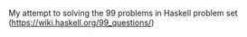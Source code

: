 My attempt to solving the 99 problems in Haskell problem set (https://wiki.haskell.org/99_questions/)
